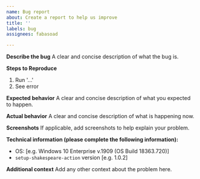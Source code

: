 ```yaml
---
name: Bug report
about: Create a report to help us improve
title: ''
labels: bug
assignees: fabasoad

---
```


**Describe the bug**
A clear and concise description of what the bug is.

**Steps to Reproduce**

1. Run '...'
2. See error

**Expected behavior**
A clear and concise description of what you expected to happen.

**Actual behavior**
A clear and concise description of what is happening now.

**Screenshots**
If applicable, add screenshots to help explain your problem.

**Technical information (please complete the following information):**

- OS: [e.g. Windows 10 Enterprise v.1909 (OS Build 18363.720)]
- `setup-shakespeare-action` version [e.g. 1.0.2]

**Additional context**
Add any other context about the problem here.
